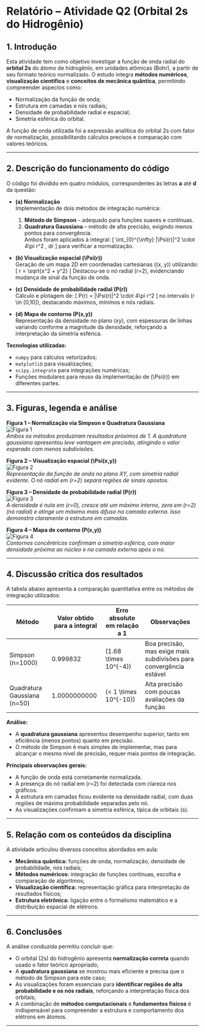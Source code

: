 # Relatório – Atividade Q2 (Orbital 2s do Hidrogênio)

## 1. Introdução

Esta atividade tem como objetivo investigar a função de onda radial do **orbital 2s** do átomo de hidrogênio, em unidades atômicas (Bohr), a partir de seu formato teórico normalizado. O estudo integra **métodos numéricos**, **visualização científica** e **conceitos de mecânica quântica**, permitindo compreender aspectos como:

- Normalização da função de onda;
- Estrutura em camadas e nós radiais;
- Densidade de probabilidade radial e espacial;
- Simetria esférica do orbital.

A função de onda utilizada foi a expressão analítica do orbital 2s com fator de normalização, possibilitando cálculos precisos e comparação com valores teóricos.

---

## 2. Descrição do funcionamento do código

O código foi dividido em quatro módulos, correspondentes às letras **a** até **d** da questão:

- **(a) Normalização**  
  Implementação de dois métodos de integração numérica:

  1. **Método de Simpson** – adequado para funções suaves e contínuas.
  2. **Quadratura Gaussiana** – método de alta precisão, exigindo menos pontos para convergência.  
     Ambos foram aplicados à integral:
     \[
     \int\_{0}^{\infty} |\Psi(r)|^2 \cdot 4\pi r^2 \, dr
     \]
     para verificar a normalização.

- **(b) Visualização espacial \(\Psi(r)\)**  
  Geração de um mapa 2D em coordenadas cartesianas (\(x, y\)) utilizando:
  \[
  r = \sqrt{x^2 + y^2}
  \]
  Destacou-se o nó radial \(r=2\), evidenciando mudança de sinal da função de onda.

- **(c) Densidade de probabilidade radial \(P(r)\)**  
  Cálculo e plotagem de:
  \[
  P(r) = |\Psi(r)|^2 \cdot 4\pi r^2
  \]
  no intervalo \(r \in [0,10]\), destacando máximos, mínimos e nós radiais.

- **(d) Mapa de contorno \(P(x,y)\)**  
  Representação da densidade no plano \(xy\), com espessuras de linhas variando conforme a magnitude da densidade, reforçando a interpretação da simetria esférica.

**Tecnologias utilizadas:**

- `numpy` para cálculos vetorizados;
- `matplotlib` para visualizações;
- `scipy.integrate` para integrações numéricas;
- Funções modulares para reuso da implementação de \(\Psi(r)\) em diferentes partes.

---

## 3. Figuras, legenda e análise

**Figura 1 – Normalização via Simpson e Quadratura Gaussiana**  
![Figura 1](f5.png)  
_Ambos os métodos produziram resultados próximos de 1. A quadratura gaussiana apresentou leve vantagem em precisão, atingindo o valor esperado com menos subdivisões._

**Figura 2 – Visualização espacial \(\Psi(x,y)\)**  
![Figura 2](f6.png)  
_Representação da função de onda no plano XY, com simetria radial evidente. O nó radial em \(r=2\) separa regiões de sinais opostos._

**Figura 3 – Densidade de probabilidade radial \(P(r)\)**  
![Figura 3](f7.png)  
_A densidade é nula em \(r=0\), cresce até um máximo interno, zera em \(r=2\) (nó radial) e atinge um máximo mais difuso na camada externa. Isso demonstra claramente a estrutura em camadas._

**Figura 4 – Mapa de contorno \(P(x,y)\)**  
![Figura 4](f8.png)  
_Contornos concêntricos confirmam a simetria esférica, com maior densidade próxima ao núcleo e na camada externa após o nó._

---

## 4. Discussão crítica dos resultados

A tabela abaixo apresenta a comparação quantitativa entre os métodos de integração utilizados:

| Método                      | Valor obtido para a integral | Erro absoluto em relação a 1 | Observações                                                        |
| --------------------------- | ---------------------------- | ---------------------------- | ------------------------------------------------------------------ |
| Simpson (n=1000)            | 0.999832                     | \(1.68 \times 10^{-4}\)      | Boa precisão, mas exige mais subdivisões para convergência estável |
| Quadratura Gaussiana (n=50) | 1.0000000000                 | \(< 1 \times 10^{-10}\)      | Alta precisão com poucas avaliações da função                      |

**Análise:**

- A **quadratura gaussiana** apresentou desempenho superior, tanto em eficiência (menos pontos) quanto em precisão.
- O método de Simpson é mais simples de implementar, mas para alcançar o mesmo nível de precisão, requer mais pontos de integração.

**Principais observações gerais:**

- A função de onda está corretamente normalizada.
- A presença do nó radial em \(r=2\) foi detectada com clareza nos gráficos.
- A estrutura em camadas ficou evidente na densidade radial, com duas regiões de máxima probabilidade separadas pelo nó.
- As visualizações confirmam a simetria esférica, típica de orbitais \(s\).

---

## 5. Relação com os conteúdos da disciplina

A atividade articulou diversos conceitos abordados em aula:

- **Mecânica quântica:** funções de onda, normalização, densidade de probabilidade, nós radiais;
- **Métodos numéricos:** integração de funções contínuas, escolha e comparação de algoritmos;
- **Visualização científica:** representação gráfica para interpretação de resultados físicos;
- **Estrutura eletrônica:** ligação entre o formalismo matemático e a distribuição espacial de elétrons.

---

## 6. Conclusões

A análise conduzida permitiu concluir que:

- O orbital \(2s\) do hidrogênio apresenta **normalização correta** quando usado o fator teórico apropriado;
- A **quadratura gaussiana** se mostrou mais eficiente e precisa que o método de Simpson para este caso;
- As visualizações foram essenciais para **identificar regiões de alta probabilidade e os nós radiais**, reforçando a interpretação física dos orbitais;
- A combinação de **métodos computacionais** e **fundamentos físicos** é indispensável para compreender a estrutura e comportamento dos elétrons em átomos.

---
